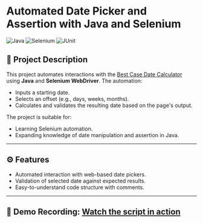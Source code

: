 # Automated Date Picker and Assertion with Java and Selenium

![Java](https://img.shields.io/badge/Java-ED8B00?style=for-the-badge&logo=java&logoColor=white)
![Selenium](https://img.shields.io/badge/Selenium-43B02A?style=for-the-badge&logo=selenium&logoColor=white)
![JUnit](https://img.shields.io/badge/Testing-JUnit-25A162?style=for-the-badge&logo=junit5&logoColor=white)

## 📝 Project Description

This project automates interactions with the [Best Case Date Calculator](https://www.bestcase.com/date-calculator/) using **Java** and **Selenium WebDriver**. The automation:
- Inputs a starting date.
- Selects an offset (e.g., days, weeks, months).
- Calculates and validates the resulting date based on the page's output.

The project is suitable for:
- Learning Selenium automation.
- Expanding knowledge of date manipulation and assertion in Java.

---

## ⚙️ Features

- Automated interaction with web-based date pickers.
- Validation of selected date against expected results.
- Easy-to-understand code structure with comments.

---

## 🎥 **Demo Recording**: [Watch the script in action](https://drive.google.com/file/d/1Z-VFvZzG2Nm6Id8p8BcDJSb60pHIpoEf/view?usp=sharing)


